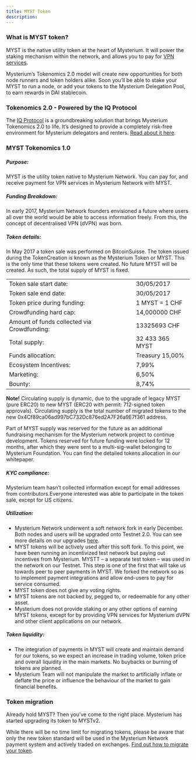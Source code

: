 ```yaml
---
title: MYST Token
description: 
---
```


### What is MYST token?

MYST is the native utility token at the heart of Mysterium. It will power the staking mechanism within the network, and allows you to pay for [VPN services](http://mysterium.network/apps).

Mysterium’s Tokenomics 2.0 model will create new opportunities for both node runners and token holders alike. Soon you’ll be able to stake your MYST to run a node, or add your tokens to the Mysterium Delegation Pool, to earn rewards in DAI stablecoin. 

### Tokenomics 2.0 - Powered by the IQ Protocol

The [IQ Protocol](https://parsiq.net/iqprotocol.pdf) is a groundbreaking solution that brings Mysterium Tokenomics 2.0 to life. It’s designed to provide a completely risk-free environment for Mysterium delegators and renters. [Read about it here](https://mysterium.network/blog/mysterium-partners-with-parsiq-for-myst-tokenomics-2-0/).


### MYST Tokenomics 1.0

##### Purpose:

MYST is the utility token native to Mysterium Network. You can pay for, and receive payment for VPN services in Mysterium Network with MYST.

##### Funding Breakdown:

In early 2017, Mysterium Network founders envisioned a future where users all over the world would be able to access information freely. From this, the concept of decentralised VPN (dVPN) was born.

##### Token details:

In May 2017 a token sale was performed on BitcoinSuisse. The token issued during the TokenCreation is known as the Mysterium Token or MYST. This is the only time that these tokens were created. No future MYST will be created. As such, the total supply of MYST is fixed.


|   	|                                                                                         	|
|-----------	|---------------------------------------------------------------------------------------------------------	|
| Token sale start date: 	| 30/05/2017 	|
| Token sale end date:  	| 30/05/2017 	|
| Token price during funding:  	| 1 MYST = 1 CHF             	|
| Crowdfunding hard cap:   	| 14,000000 CHF             	|
| Amount of funds collected via Crowdfunding:  	| 13325693 CHF             	|
| Total supply:   	| 32 433 365 MYST             	|
| Funds allocation:  	| Treasury 15,00%             	|
| Ecosystem Incentives:   	| 7,99%             	|
| Marketing:  	| 6,50%             	|
| Bounty:   	| 8,74%             	|


**Note!** Circulating supply is dynamic, due to the upgrade of legacy MYST (pure ERC20) to new MYST (ERC20 with permit: 712-signed token approvals). Circulating supply is the total number of migrated tokens to the new 0x4Cf89ca06ad997bC732Dc876ed2A7F26a9E7f361 address.

Part of MYST supply was reserved for the future as an additional fundraising mechanism for the Mysterium network project to continue development. Tokens reserved for future funding were locked for 12 months, after which they were sent to a multi-sig-wallet belonging to Mysterium Foundation. You can find the detailed tokens allocation in our whitepaper.

##### KYC compliance:

Mysterium team hasn’t collected information except for email addresses from contributors.Everyone interested was able to participate in the token sale, except for US citizens.

##### Utilization:

- Mysterium Network underwent a soft network fork in early December. Both nodes and users will be upgraded onto Testnet 2.0. You can see more details on our upgrades [here](https://mysterium.network/blog/token-migration-program-2020/).
- MYST tokens will be actively used after this soft fork. To this point, we have been running an incentivized test network but paying out incentives from Mysterium. MYSTT – a separate test token – was used in the network on our Testnet. This step is one of the first that will take us towards peer to peer payments in MYST. We forked the network so as to implement payment integrations and allow end-users to pay for service consumed.
- MYST token does not give any voting rights.
- MYST tokens are not backed by, pegged to, or redeemable for any other asset.
- Mysterium does not provide staking or any other options of earning MYST tokens, except for by providing VPN services for Mysterium dVPN and other client applications on our network.

##### Token liquidity:

- The integration of payments in MYST will create and maintain demand for our tokens, so we expect an increase in trading volume, token price and overall liquidity in the main markets. No buybacks or burning of tokens are planned.
- Mysterium Team will not manipulate the market to artificially inflate or deflate the price or influence the behaviour of the market to gain financial benefits.

### Token migration

Already hold MYST? Then you’ve come to the right place. Mysterium has started upgrading its token to MYSTv2.  

While there will be no time limit for migrating tokens, please be aware that only the new token standard will be used in the Mysterium Network payment system and actively traded on exchanges. [Find out how to migrate your token](https://mysterium.network/blog/myst-token-migration-guide/).


